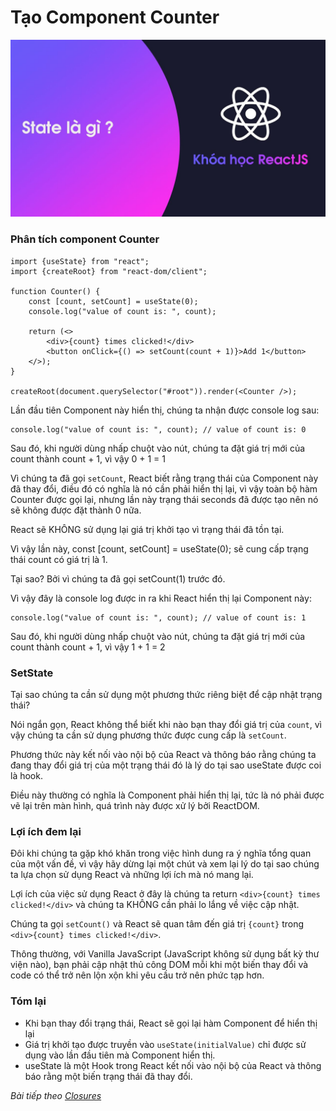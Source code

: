 # Tạo Component Counter

![Create-HTML-1](images/ss29.jpg) 

### Phân tích component Counter

```
import {useState} from "react";
import {createRoot} from "react-dom/client";

function Counter() {
    const [count, setCount] = useState(0);
    console.log("value of count is: ", count);

    return (<>
        <div>{count} times clicked!</div>
        <button onClick={() => setCount(count + 1)}>Add 1</button>
    </>);
}

createRoot(document.querySelector("#root")).render(<Counter />);
```

Lần đầu tiên Component này hiển thị, chúng ta nhận được console log sau:

```
console.log("value of count is: ", count); // value of count is: 0
```

Sau đó, khi người dùng nhấp chuột vào nút, chúng ta đặt giá trị mới của count thành count + 1, vì vậy 0 + 1 = 1

Vì chúng ta đã gọi `setCount`, React biết rằng trạng thái của Component này đã thay đổi, điều đó có nghĩa là nó cần phải hiển thị lại, vì vậy toàn bộ hàm Counter được gọi lại, nhưng lần này trạng thái seconds đã được tạo nên nó sẽ không được đặt thành 0 nữa.

React sẽ KHÔNG sử dụng lại giá trị khởi tạo vì trạng thái đã tồn tại.

Vì vậy lần này, const [count, setCount] = useState(0); sẽ cung cấp trạng thái count có giá trị là 1.

Tại sao? Bởi vì chúng ta đã gọi setCount(1) trước đó.

Vì vậy đây là console log được in ra khi React hiển thị lại Component này:

```
console.log("value of count is: ", count); // value of count is: 1
```

Sau đó, khi người dùng nhấp chuột vào nút, chúng ta đặt giá trị mới của count thành count + 1, vì vậy 1 + 1 = 2

### SetState

Tại sao chúng ta cần sử dụng một phương thức riêng biệt để cập nhật trạng thái?

Nói ngắn gọn, React không thể biết khi nào bạn thay đổi giá trị của `count`, vì vậy chúng ta cần sử dụng phương thức được cung cấp là `setCount`.

Phương thức này kết nối vào nội bộ của React và thông báo rằng chúng ta đang thay đổi giá trị của một trạng thái đó là lý do tại sao useState được coi là hook.

Điều này thường có nghĩa là Component phải hiển thị lại, tức là nó phải được vẽ lại trên màn hình, quá trình này được xử lý bởi ReactDOM.

### Lợi ích đem lại

Đôi khi chúng ta gặp khó khăn trong việc hình dung ra ý nghĩa tổng quan của một vấn đề, vì vậy hãy dừng lại một chút và xem lại lý do tại sao chúng ta lựa chọn sử dụng React và những lợi ích mà nó mang lại.

Lợi ích của việc sử dụng React ở đây là chúng ta return `<div>{count} times clicked!</div>` và chúng ta KHÔNG cần phải lo lắng về việc cập nhật.

Chúng ta gọi `setCount()` và React sẽ quan tâm đến giá trị `{count}` trong `<div>{count} times clicked!</div>`.

Thông thường, với Vanilla JavaScript (JavaScript không sử dụng bất kỳ thư viện nào), bạn phải cập nhật thủ công DOM mỗi khi một biến thay đổi và code có thể trở nên lộn xộn khi yêu cầu trở nên phức tạp hơn.

### Tóm lại

- Khi bạn thay đổi trạng thái, React sẽ gọi lại hàm Component để hiển thị lại
- Giá trị khởi tạo được truyền vào `useState(initialValue)` chỉ được sử dụng vào lần đầu tiên mà Component hiển thị.
- useState là một Hook trong React kết nối vào nội bộ của React và thông báo rằng một biến trạng thái đã thay đổi.


*Bài tiếp theo [Closures](/lesson/session/session_34_closures.md)*